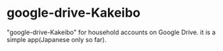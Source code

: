 # google-drive-Kakeibo
"google-drive-Kakeibo" for household accounts on Google Drive. it is a simple app(Japanese only so far).
